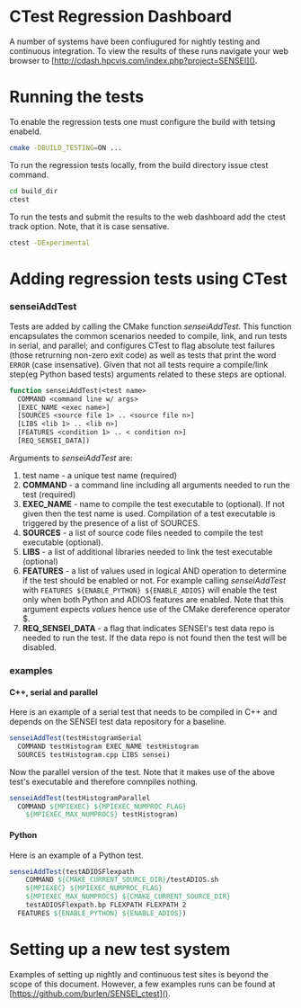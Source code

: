 # CTest Regression Dashboard

A number of systems have been confiugured for nightly testing and continuous integration.
To view the results of these runs navigate your web browser to [http://cdash.hpcvis.com/index.php?project=SENSEI]().

# Running the tests

To enable the regression tests one must configure the build with tetsing enabeld.
```bash
cmake -DBUILD_TESTING=ON ...
```
To run the regression tests locally, from the build directory issue ctest command.
```bash
cd build_dir
ctest
```
To run the tests and submit the results to the web dashboard add the ctest track option. Note, that it is case sensative.
```bash
ctest -DExperimental
```

# Adding regression tests using CTest

### senseiAddTest

Tests are added by calling the CMake function *senseiAddTest*. This function
encapsulates the common scenarios needed to compile, link, and run tests in
serial, and parallel; and configures CTest to flag absolute test failures
(those retrurning non-zero exit code) as well as tests that print the word
`ERROR` (case insensative). Given that not all tests require a compile/link
step(eg Python based tests) arguments related to these steps are optional.
```CMake
function senseiAddTest(<test name>
  COMMAND <command line w/ args>
  [EXEC_NAME <exec name>]
  [SOURCES <source file 1> .. <source file n>]
  [LIBS <lib 1> .. <lib n>]
  [FEATURES <condition 1> .. < condition n>]
  [REQ_SENSEI_DATA])
```
Arguments to *senseiAddTest* are:
1. test name - a unique test name (required)
2. **COMMAND** - a command line including all arguments needed to run the test (required)
3. **EXEC_NAME** - name to compile the test executable to (optional). If not given then the test name is used. Compilation of a test executable is triggered by the presence of a list of SOURCES.
3. **SOURCES** - a list of source code files needed to compile the test executable (optional).
4. **LIBS** - a list of additional libraries needed to link the test executable (optional)
5. **FEATURES** - a list of values used in logical AND operation to determine if the test should be enabled or not. For example calling *senseiAddTest* with `FEATURES ${ENABLE_PYTHON} ${ENABLE_ADIOS}` will enable the test only when both Python and ADIOS features are enabled. Note that this argument expects *values* hence use of the CMake dereference operator $.
6. **REQ_SENSEI_DATA** - a flag that indicates SENSEI's test data repo is needed to run the test. If the data repo is not found then the test will be disabled.

### examples
#### C++, serial and parallel
Here is an example of a serial test that needs to be compiled in C++ and depends on the SENSEI test data repository for a baseline.
```CMake
senseiAddTest(testHistogramSerial
  COMMAND testHistogram EXEC_NAME testHistogram
  SOURCES testHistogram.cpp LIBS sensei)
```
Now the parallel version of the test. Note that it makes use of the above test's executable and therefore comnpiles nothing.
```CMake
senseiAddTest(testHistogramParallel
  COMMAND ${MPIEXEC} ${MPIEXEC_NUMPROC_FLAG}
    ${MPIEXEC_MAX_NUMPROCS} testHistogram)
```

#### Python

Here is an example of a Python test.
```CMake
senseiAddTest(testADIOSFlexpath
    COMMAND ${CMAKE_CURRENT_SOURCE_DIR}/testADIOS.sh
    ${MPIEXEC} ${MPIEXEC_NUMPROC_FLAG}
    ${MPIEXEC_MAX_NUMPROCS} ${CMAKE_CURRENT_SOURCE_DIR}
    testADIOSFlexpath.bp FLEXPATH FLEXPATH 2
  FEATURES ${ENABLE_PYTHON} ${ENABLE_ADIOS})
```

# Setting up a new test system

Examples of setting up nightly and continuous test sites is beyond the scope of this document.
However, a few examples runs can be found at [https://github.com/burlen/SENSEI_ctest]().
